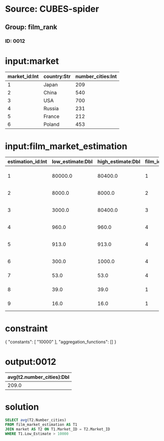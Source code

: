 # Source: CUBES-spider
## Group: film_rank
### ID: 0012

# input:market

| market_id:Int | country:Str | number_cities:Int |
|---|---|---|
| 1 | Japan | 209 |
| 2 | China | 540 |
| 3 | USA | 700 |
| 4 | Russia | 231 |
| 5 | France | 212 |
| 6 | Poland | 453 |

# input:film_market_estimation

| estimation_id:Int | low_estimate:Dbl | high_estimate:Dbl | film_id:Int | type:Str | market_id:Int | year:Int |
|---|---|---|---|---|---|---|
| 1 | 80000.0 | 80400.0 | 1 | Mass suicide murder | 1 | 1945 |
| 2 | 8000.0 | 8000.0 | 2 | Mass suicide | 2 | 1944 |
| 3 | 3000.0 | 80400.0 | 3 | Mass human sacrifice | 3 | 1487 |
| 4 | 960.0 | 960.0 | 4 | Mass suicide | 2 | 1973 |
| 5 | 913.0 | 913.0 | 4 | Mass suicide murder | 1 | 1978 |
| 6 | 300.0 | 1000.0 | 4 | Mass suicide | 1 | 2000 |
| 7 | 53.0 | 53.0 | 4 | Mass suicide | 1 | 1994 |
| 8 | 39.0 | 39.0 | 1 | Mass suicide | 2 | 1997 |
| 9 | 16.0 | 16.0 | 1 | Mass suicide | 3 | 1995 |

# constraint

{
  "constants": [
    "10000"
  ],
  "aggregation_functions": []
}

# output:0012

| avg(t2.number_cities):Dbl |
|---|
| 209.0 |

# solution

```sql
SELECT avg(T2.Number_cities)
FROM film_market_estimation AS T1
JOIN market AS T2 ON T1.Market_ID = T2.Market_ID
WHERE T1.Low_Estimate > 10000
```

